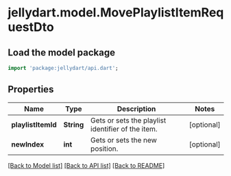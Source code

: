 # jellydart.model.MovePlaylistItemRequestDto

## Load the model package
```dart
import 'package:jellydart/api.dart';
```

## Properties
Name | Type | Description | Notes
------------ | ------------- | ------------- | -------------
**playlistItemId** | **String** | Gets or sets the playlist identifier of the item. | [optional] 
**newIndex** | **int** | Gets or sets the new position. | [optional] 

[[Back to Model list]](../README.md#documentation-for-models) [[Back to API list]](../README.md#documentation-for-api-endpoints) [[Back to README]](../README.md)


